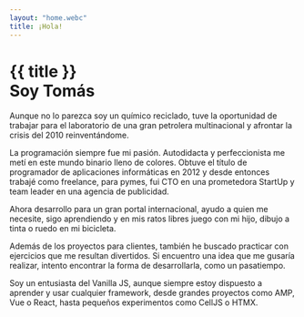 ```yaml
---
layout: "home.webc"
title: ¡Hola!
---
```


# {{ title }}<br> Soy Tomás

Aunque no lo parezca soy un químico reciclado, tuve la oportunidad de trabajar para el laboratorio de una gran petrolera multinacional y afrontar la crisis del 2010 reinventándome.

La programación siempre fue mi pasión. Autodidacta y perfeccionista me metí en este mundo binario lleno de colores. Obtuve el título de programador de aplicaciones informáticas en 2012 y desde entonces trabajé como freelance, para pymes, fui CTO en una prometedora StartUp y team leader en una agencia de publicidad.

Ahora desarrollo para un gran portal internacional, ayudo a quien me necesite, sigo aprendiendo y en mis ratos libres juego con mi hijo, dibujo a tinta o ruedo en mi bicicleta.

Además de los proyectos para clientes, también he buscado practicar con ejercicios que me resultan divertidos. Si encuentro una idea que me gusaría realizar, intento encontrar la forma de desarrollarla, como un pasatiempo.

Soy un entusiasta del Vanilla JS, aunque siempre estoy dispuesto a aprender y usar cualquier framework, desde grandes proyectos como AMP, Vue o React, hasta pequeños experimentos como CellJS o HTMX.
